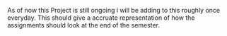 As of now this Project is still ongoing i will be adding to this roughly once everyday. This should give a accruate representation of how the assignments should look at the end of the semester.
